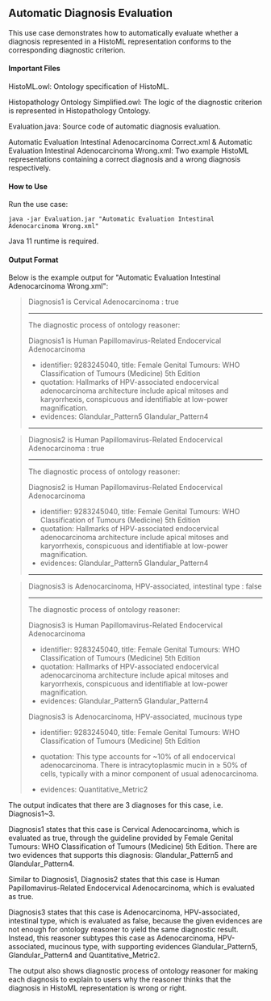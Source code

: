 ## Automatic Diagnosis Evaluation

This use case demonstrates how to automatically evaluate whether a diagnosis represented in a HistoML representation conforms to the corresponding diagnostic criterion.

#### Important Files

HistoML.owl: Ontology specification of HistoML.

Histopathology Ontology Simplified.owl: The logic of the diagnostic criterion is represented in Histopathology Ontology.

Evaluation.java: Source code of automatic diagnosis evaluation.

Automatic Evaluation Intestinal Adenocarcinoma Correct.xml & Automatic Evaluation Intestinal Adenocarcinoma Wrong.xml: Two example HistoML representations containing a correct diagnosis and a wrong diagnosis respectively.

#### How to Use

Run the use case:

```shell
java -jar Evaluation.jar "Automatic Evaluation Intestinal Adenocarcinoma Wrong.xml"
```

Java 11 runtime is required.

#### Output Format

Below is the example output for "Automatic Evaluation Intestinal Adenocarcinoma Wrong.xml":

> Diagnosis1 is Cervical Adenocarcinoma : true
>
> ---
>
> The diagnostic process of ontology reasoner:
>
> Diagnosis1 is Human Papillomavirus-Related Endocervical Adenocarcinoma
>
> - identifier: 9283245040, title: Female Genital Tumours: WHO Classification of Tumours (Medicine) 5th Edition
> - quotation: Hallmarks of HPV-associated endocervical adenocarcinoma architecture include apical mitoses and karyorrhexis, conspicuous and identifiable at low-power magnification.
> - evidences: Glandular_Pattern5 Glandular_Pattern4
>
> ---

> Diagnosis2 is Human Papillomavirus-Related Endocervical Adenocarcinoma : true
>
> ---
>
> The diagnostic process of ontology reasoner:
>
> Diagnosis2 is Human Papillomavirus-Related Endocervical Adenocarcinoma
>
> - identifier: 9283245040, title: Female Genital Tumours: WHO Classification of Tumours (Medicine) 5th Edition
> - quotation: Hallmarks of HPV-associated endocervical adenocarcinoma architecture include apical mitoses and karyorrhexis, conspicuous and identifiable at low-power magnification.
> - evidences: Glandular_Pattern5 Glandular_Pattern4
>
> ---

> Diagnosis3 is Adenocarcinoma, HPV-associated, intestinal type : false
>
> ---
>
> The diagnostic process of ontology reasoner:
>
> Diagnosis3 is Human Papillomavirus-Related Endocervical Adenocarcinoma
>
> - identifier: 9283245040, title: Female Genital Tumours: WHO Classification of Tumours (Medicine) 5th Edition
> - quotation: Hallmarks of HPV-associated endocervical adenocarcinoma architecture include apical mitoses and karyorrhexis, conspicuous and identifiable at low-power magnification.
> - evidences: Glandular_Pattern5 Glandular_Pattern4
>
> Diagnosis3 is Adenocarcinoma, HPV-associated, mucinous type
>
> - identifier: 9283245040, title: Female Genital Tumours: WHO Classification of Tumours (Medicine) 5th Edition
>
> - quotation: This type accounts for ~10% of all endocervical adenocarcinoma. There is intracytoplasmic mucin in  ≥ 50% of cells, typically with a minor component of usual adenocarcinoma.
> - evidences: Quantitative_Metric2



The output indicates that there are 3 diagnoses for this case, i.e. Diagnosis1~3.

Diagnosis1 states that this case is Cervical Adenocarcinoma, which is evaluated as true, through the guideline provided by Female Genital Tumours: WHO Classification of Tumours (Medicine) 5th Edition. There are two evidences that supports this diagnosis: Glandular_Pattern5 and Glandular_Pattern4.

Similar to Diagnosis1, Diagnosis2 states that this case is Human Papillomavirus-Related Endocervical Adenocarcinoma, which is evaluated as true.

Diagnosis3 states that this case is Adenocarcinoma, HPV-associated, intestinal type, which is evaluated as false, because the given evidences are not enough for ontology reasoner to yield the same diagnostic result. Instead, this reasoner subtypes this case as Adenocarcinoma, HPV-associated, mucinous type, with supporting evidences Glandular_Pattern5, Glandular_Pattern4 and Quantitative_Metric2.

The output also shows diagnostic process of ontology reasoner for making each diagnosis to explain to users why the reasoner thinks that the diagnosis in HistoML representation is wrong or right.  
